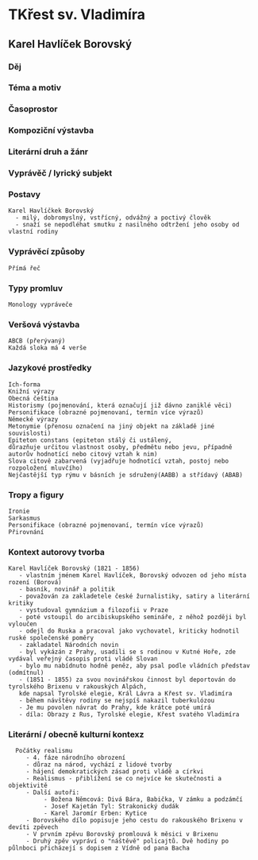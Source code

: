 # TKřest sv. Vladimíra
## Karel Havlíček Borovský

### Děj


### Téma a motiv

### Časoprostor

### Kompoziční výstavba

### Literární druh a žánr

### Vyprávěč / lyrický subjekt
    
### Postavy
    Karel Havlíčkek Borovský
      - milý, dobromyslný, vstřícný, odvážný a poctivý člověk
      - snaží se nepodléhat smutku z nasilného odtržení jeho osoby od vlastní rodiny
### Vyprávěcí způsoby
    Přímá řeč
### Typy promluv 
    Monology vypráveče    
### Veršová výstavba
    ABCB (přerývaný)
    Každá sloka má 4 verše
### Jazykové prostředky
    Ich-forma
    Knižní výrazy
    Obecná čeština
    Historismy (pojmenování, která označují již dávno zaniklé věci)
    Personifikace (obrazné pojmenovaní, termín více výrazů)
    Německé výrazy
    Metonymie (přenosu označení na jiný objekt na základě jiné souvislosti)
    Epiteton constans (epiteton stálý či ustálený, 
    důrazňuje určitou vlastnost osoby, předmětu nebo jevu, případně autorův hodnotící nebo citový vztah k nim)
    Slova citově zabarvená (vyjadřuje hodnotící vztah, postoj nebo rozpoložení mluvčího)
    Nejčastější typ rýmu v básních je sdružený(AABB) a střídavý (ABAB)
### Tropy a figury
    Ironie
    Sarkasmus
    Personifikace (obrazné pojmenovaní, termín více výrazů)
    Přirovnání
### Kontext autorovy tvorba
    Karel Havlíček Borovský (1821 - 1856)
       - vlastním jménem Karel Havlíček, Borovský odvozen od jeho místa rození (Borová)
       - basník, novinář a politik
       - považován za zakladetele české žurnalistiky, satiry a literární kritiky
       - vystudoval gymnázium a filozofii v Praze
       - poté vstoupil do arcibiskupského semináře, z něhož později byl vyloučen
       - odejl do Ruska a pracoval jako vychovatel, kriticky hodnotil ruské společenské poměry
       - zakladatel Národních novin
       - byl vykázán z Prahy, usadili se s rodinou v Kutné Hoře, zde vydával veřejný časopis proti vládě Slovan
       - bylo mu nabídnuto hodně peněz, aby psal podle vládních představ (odmítnul)
       - (1851 - 1855) za svou novinářskou činnost byl deportován do tyrolského Brixenu v rakouských Alpách, 
       kde napsal Tyrolské elegie, Král Lávra a Křest sv. Vladimíra
       - během návštěvy rodiny se nejspíš nakazil tuberkulózou
       - Je mu povolen návrat do Prahy, kde krátce poté umírá
       - díla: Obrazy z Rus, Tyrolské elegie, Křest svatého Vladimíra
### Literární / obecně kulturní kontexz
      Počátky realismu
         - 4. fáze národního obrození
         - důraz na národ, vychází z lidové tvorby
         - hájení demokratických zásad proti vládě a církvi
         - Realismus - přiblížení se co nejvíce ke skutečnosti a objektivitě
         - Další autoři: 
              - Božena Němcová: Divá Bára, Babička, V zámku a podzámčí
              - Josef Kajetán Tyl: Strakonický dudák
              - Karel Jaromír Erben: Kytice
         - Borovského dílo popisuje jeho cestu do rakouského Brixenu v devíti zpěvech
         - V prvním zpěvu Borovský promlouvá k měsici v Brixenu
         - Druhý zpěv vypráví o "náštěvě" policajtů. Dvě hodiny po půlnboci přicházejí s dopisem z Vídně od pana Bacha


